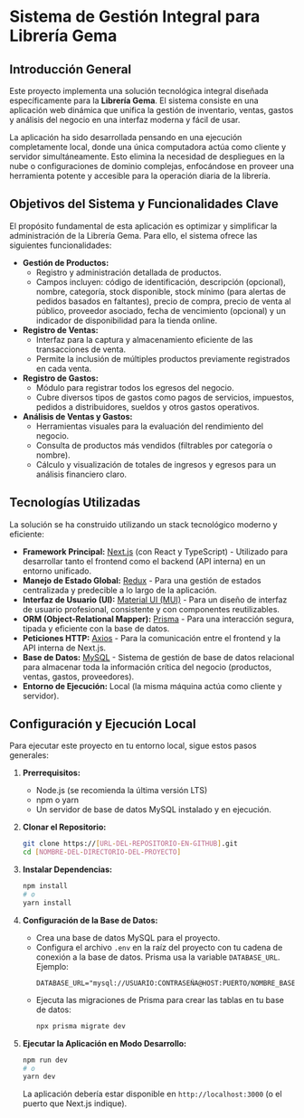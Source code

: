 # Sistema de Gestión Integral para Librería Gema

## Introducción General

Este proyecto implementa una solución tecnológica integral diseñada específicamente para la **Librería Gema**. El sistema consiste en una aplicación web dinámica que unifica la gestión de inventario, ventas, gastos y análisis del negocio en una interfaz moderna y fácil de usar.

La aplicación ha sido desarrollada pensando en una ejecución completamente local, donde una única computadora actúa como cliente y servidor simultáneamente. Esto elimina la necesidad de despliegues en la nube o configuraciones de dominio complejas, enfocándose en proveer una herramienta potente y accesible para la operación diaria de la librería.

## Objetivos del Sistema y Funcionalidades Clave

El propósito fundamental de esta aplicación es optimizar y simplificar la administración de la Librería Gema. Para ello, el sistema ofrece las siguientes funcionalidades:

- **Gestión de Productos:**
  - Registro y administración detallada de productos.
  - Campos incluyen: código de identificación, descripción (opcional), nombre, categoría, stock disponible, stock mínimo (para alertas de pedidos basados en faltantes), precio de compra, precio de venta al público, proveedor asociado, fecha de vencimiento (opcional) y un indicador de disponibilidad para la tienda online.
- **Registro de Ventas:**
  - Interfaz para la captura y almacenamiento eficiente de las transacciones de venta.
  - Permite la inclusión de múltiples productos previamente registrados en cada venta.
- **Registro de Gastos:**
  - Módulo para registrar todos los egresos del negocio.
  - Cubre diversos tipos de gastos como pagos de servicios, impuestos, pedidos a distribuidores, sueldos y otros gastos operativos.
- **Análisis de Ventas y Gastos:**
  - Herramientas visuales para la evaluación del rendimiento del negocio.
  - Consulta de productos más vendidos (filtrables por categoría o nombre).
  - Cálculo y visualización de totales de ingresos y egresos para un análisis financiero claro.

## Tecnologías Utilizadas

La solución se ha construido utilizando un stack tecnológico moderno y eficiente:

- **Framework Principal:** [Next.js](https://nextjs.org/) (con React y TypeScript) - Utilizado para desarrollar tanto el frontend como el backend (API interna) en un entorno unificado.
- **Manejo de Estado Global:** [Redux](https://redux.js.org/) - Para una gestión de estados centralizada y predecible a lo largo de la aplicación.
- **Interfaz de Usuario (UI):** [Material UI (MUI)](https://mui.com/) - Para un diseño de interfaz de usuario profesional, consistente y con componentes reutilizables.
- **ORM (Object-Relational Mapper):** [Prisma](https://www.prisma.io/) - Para una interacción segura, tipada y eficiente con la base de datos.
- **Peticiones HTTP:** [Axios](https://axios-http.com/) - Para la comunicación entre el frontend y la API interna de Next.js.
- **Base de Datos:** [MySQL](https://www.mysql.com/) - Sistema de gestión de base de datos relacional para almacenar toda la información crítica del negocio (productos, ventas, gastos, proveedores).
- **Entorno de Ejecución:** Local (la misma máquina actúa como cliente y servidor).

## Configuración y Ejecución Local

Para ejecutar este proyecto en tu entorno local, sigue estos pasos generales:

1.  **Prerrequisitos:**

    - Node.js (se recomienda la última versión LTS)
    - npm o yarn
    - Un servidor de base de datos MySQL instalado y en ejecución.

2.  **Clonar el Repositorio:**

    ```bash
    git clone https://[URL-DEL-REPOSITORIO-EN-GITHUB].git
    cd [NOMBRE-DEL-DIRECTORIO-DEL-PROYECTO]
    ```

3.  **Instalar Dependencias:**

    ```bash
    npm install
    # o
    yarn install
    ```

4.  **Configuración de la Base de Datos:**

    - Crea una base de datos MySQL para el proyecto.
    - Configura el archivo `.env` en la raíz del proyecto con tu cadena de conexión a la base de datos. Prisma usa la variable `DATABASE_URL`. Ejemplo:
      ```env
      DATABASE_URL="mysql://USUARIO:CONTRASEÑA@HOST:PUERTO/NOMBRE_BASE_DE_DATOS"
      ```
    - Ejecuta las migraciones de Prisma para crear las tablas en tu base de datos:
      ```bash
      npx prisma migrate dev
      ```

5.  **Ejecutar la Aplicación en Modo Desarrollo:**
    ```bash
    npm run dev
    # o
    yarn dev
    ```
    La aplicación debería estar disponible en `http://localhost:3000` (o el puerto que Next.js indique).
